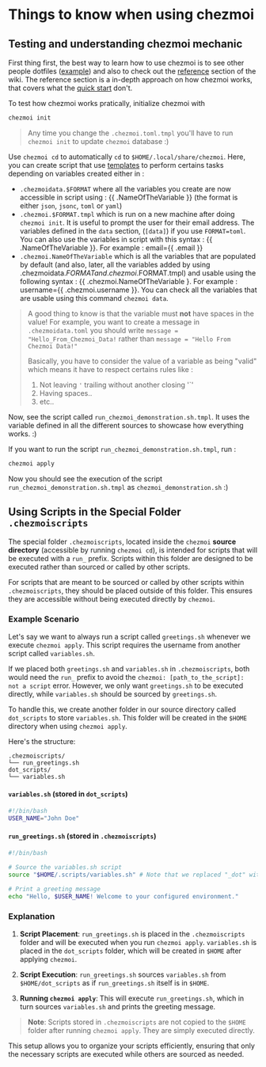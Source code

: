# Things to know when using chezmoi

## Testing and understanding chezmoi mechanic

First thing first, the best way to learn how to use chezmoi is to see other people dotfiles ([example](https://github.com/shunk031/dotfiles)) and also to check out the [reference](https://www.chezmoi.io/reference/) section of the wiki. The reference section is a in-depth approach on how chezmoi works, that covers what the [quick start](https://www.chezmoi.io/quick-start/) don't.  

To test how chezmoi works pratically, initialize chezmoi with

```bash
chezmoi init
```

> Any time you change the `.chezmoi.toml.tmpl` you'll have to run `chezmoi init` to update `chezmoi` database :)

Use `chezmoi cd` to automatically `cd` to `$HOME/.local/share/chezmoi`.
Here, you can create script that use [templates](https://www.chezmoi.io/user-guide/templating/) to perform certains tasks depending on variables created either in :

- `.chezmoidata.$FORMAT` where all the variables you create are now accessible in script using : {{ .NameOfTheVariable }} (the format is either `json`, `jsonc`, `toml` or `yaml`)
- `.chezmoi.$FORMAT.tmpl` which is run on a new machine after doing `chezmoi init`. It is useful to prompt the user for their email address. The variables defined in the `data` section, (`[data]`) if you use `FORMAT=toml`. You can also use the variables in script with this syntax : {{ .NameOfTheVariable }}. For example : email={{ .email }}
- `.chezmoi.NameOfTheVariable` which is all the variables that are populated by default (and also, later, all the variables added by using .chezmoidata.$FORMAT and .chezmoi.$FORMAT.tmpl) and usable using the following syntax : {{ .chezmoi.NameOfTheVariable }. For example : username={{ .chezmoi.username }}. You can check all the variables that are usable using this command `chezmoi data`.

> A good thing to know is that the variable must **not** have spaces in the value! For example, you want to create a message in `.chezmoidata.toml` you should write `message = "Hello_From_Chezmoi_Data!` rather than `message = "Hello From Chezmoi Data!"`
>
> Basically, you have to consider the value of a variable as being "valid" which means it have to respect certains rules like :
>
> 1. Not leaving `'` trailing without another closing '`'
> 2. Having spaces..
> 3. etc..

Now, see the script called `run_chezmoi_demonstration.sh.tmpl`. It uses the variable defined in all the different sources to showcase how everything works. :)

If you want to run the script `run_chezmoi_demonstration.sh.tmpl`, run :

```bash
chezmoi apply
```

Now you should see the execution of the script `run_chezmoi_demonstration.sh.tmpl` as `chezmoi_demonstration.sh` :)

## Using Scripts in the Special Folder `.chezmoiscripts`

The special folder `.chezmoiscripts`, located inside the `chezmoi` **source directory** (accessible by running `chezmoi cd`), is intended for scripts that will be executed with a `run_` prefix. Scripts within this folder are designed to be executed rather than sourced or called by other scripts.

For scripts that are meant to be sourced or called by other scripts within `.chezmoiscripts`, they should be placed outside of this folder. This ensures they are accessible without being executed directly by `chezmoi`.

### Example Scenario

Let's say we want to always run a script called `greetings.sh` whenever we execute `chezmoi apply`. This script requires the username from another script called `variables.sh`.

If we placed both `greetings.sh` and `variables.sh` in `.chezmoiscripts`, both would need the `run_` prefix to avoid the `chezmoi: [path_to_the_script]: not a script` error. However, we only want `greetings.sh` to be executed directly, while `variables.sh` should be sourced by `greetings.sh`.

To handle this, we create another folder in our source directory called `dot_scripts` to store `variables.sh`. This folder will be created in the `$HOME` directory when using `chezmoi apply`.

Here's the structure:

```
.chezmoiscripts/
└── run_greetings.sh
dot_scripts/
└── variables.sh
```

#### `variables.sh` (stored in `dot_scripts`)

```bash
#!/bin/bash
USER_NAME="John Doe"
```

#### `run_greetings.sh` (stored in `.chezmoiscripts`)

```bash
#!/bin/bash

# Source the variables.sh script
source "$HOME/.scripts/variables.sh" # Note that we replaced "_dot" with an actual dot "."

# Print a greeting message
echo "Hello, $USER_NAME! Welcome to your configured environment."
```

### Explanation

1. **Script Placement**: `run_greetings.sh` is placed in the `.chezmoiscripts` folder and will be executed when you run `chezmoi apply`. `variables.sh` is placed in the `dot_scripts` folder, which will be created in `$HOME` after applying `chezmoi`.

2. **Script Execution**: `run_greetings.sh` sources `variables.sh` from `$HOME/dot_scripts` as if `run_greetings.sh` itself is in `$HOME`.

3. **Running `chezmoi apply`**: This will execute `run_greetings.sh`, which in turn sources `variables.sh` and prints the greeting message.

> **Note**: Scripts stored in `.chezmoiscripts` are not copied to the `$HOME` folder after running `chezmoi apply`. They are simply executed directly.

This setup allows you to organize your scripts efficiently, ensuring that only the necessary scripts are executed while others are sourced as needed.
